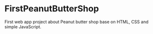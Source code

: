 # FirstPeanutButterShop
First web app project about Peanut butter shop base on HTML, CSS and simple JavaScript.
